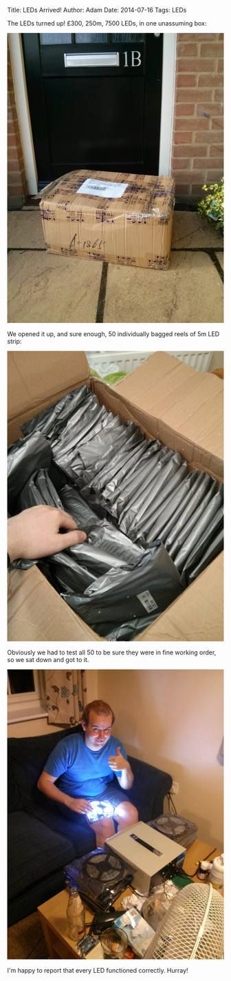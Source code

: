 Title: LEDs Arrived!
Author: Adam
Date: 2014-07-16
Tags: LEDs

The LEDs turned up! £300, 250m, 7500 LEDs, in one unassuming box:

![LED parcel](/images/led_parcel.jpg)

We opened it up, and sure enough, 50 individually bagged reels of 5m LED strip:

![LED strips](/images/led_opened.jpg)

Obviously we had to test all 50 to be sure they were in fine working order, so
we sat down and got to it.

![LED testing](/images/led_testing.jpg)

I'm happy to report that every LED functioned correctly. Hurray!
